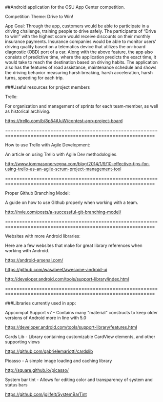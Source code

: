 ##Android application for the OSU App Center competition.

Competition Theme: Drive to Win!

App Goal: Through the app, customers would be able to participate in a driving challenge, training people to drive safely.
The participants of “Drive to win!” with the highest score would receive discounts on their monthly insurance payments.
Insurance companies would be able to monitor users’ driving quality based on a telematics device that utilizes the
on-board diagnostic (OBD) port of a car. Along with the above feature, the app also consists of predictive time, where the
application predicts the exact time, it would take to reach the destination based on driving habits. The application also
has the features of road assistance, maintenance schedule and shows the driving behavior measuring harsh breaking, harsh
acceleration, harsh turns, speeding for each trip.


###Useful resources for project members

Trello:

For organization and management of sprints for each team-member, as well as historical archiving.

https://trello.com/b/8p54iUuW/contest-app-project-board

===========================================================================================================

How to use Trello with Agile Development:

An article on using Trello with Agile Dev methodologies.

http://www.tommasonervegna.com/blog/2014/1/9/10-effective-tips-for-using-trello-as-an-agile-scrum-project-management-tool

===========================================================================================================

Proper Github Branching Model:

A guide on how to use Github properly when working with a team.

http://nvie.com/posts/a-successful-git-branching-model/

===========================================================================================================

Websites with more Android libraries:

Here are a few websites that make for great library references when working with Android.

https://android-arsenal.com/

https://github.com/wasabeef/awesome-android-ui

http://developer.android.com/tools/support-library/index.html

===========================================================================================================

###Libraries currently used in app:

Appcompat Support v7 - Contains many "material" constructs to keep older versions of Android more in line with 5.0

https://developer.android.com/tools/support-library/features.html

Cards Lib - Library containing customizable CardView elements, and other supporting views

https://github.com/gabrielemariotti/cardslib

Picasso - A simple image loading and caching library

http://square.github.io/picasso/

System bar tint - Allows for editing color and transparency of system and status bars

https://github.com/jgilfelt/SystemBarTint
